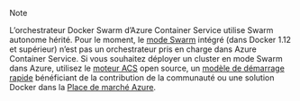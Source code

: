 > [!NOTE]
> L’orchestrateur Docker Swarm d’Azure Container Service utilise Swarm autonome hérité. Pour le moment, le [mode Swarm](https://docs.docker.com/engine/swarm/) intégré (dans Docker 1.12 et supérieur) n’est pas un orchestrateur pris en charge dans Azure Container Service. Si vous souhaitez déployer un cluster en mode Swarm dans Azure, utilisez le [moteur ACS](https://github.com/Azure/acs-engine/blob/master/docs/swarmmode.md) open source, un [modèle de démarrage rapide](https://azure.microsoft.com/resources/templates/101-acsengine-swarmmode/) bénéficiant de la contribution de la communauté ou une solution Docker dans la [Place de marché Azure](https://azuremarketplace.microsoft.com).
> 
> 

